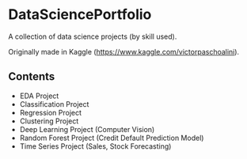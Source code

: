 # DataSciencePortfolio
A collection of data science projects (by skill used).

Originally made in Kaggle (https://www.kaggle.com/victorpaschoalini).

## Contents

- EDA Project
- Classification Project
- Regression Project
- Clustering Project
- Deep Learning Project (Computer Vision)
- Random Forest Project (Credit Default Prediction Model)
- Time Series Project (Sales, Stock Forecasting)
